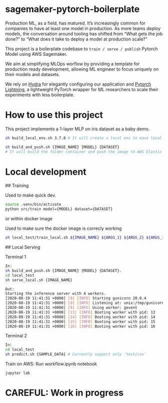 # sagemaker-pytorch-boilerplate

Production ML, as a field, has matured. It’s increasingly common for companies to have at least one model in production. As more teams deploy models, the conversation around tooling has shifted from “What gets the job done?” to “What does it take to deploy a model at production scale?”

This project is a boilerplate codebase to `train / serve / publish` Pytorch Model using AWS Sagemaker.

We aim at simplifying MLOps worflow by providing a template for production ready development, allowing ML engineer to focus uniquely on their models and datasets. 

We rely on [Hydra](https://hydra.cc) for elegantly configuring our application and [Pytorch Lightning](https://pytorch-lightning.readthedocs.io/en/latest/), a lightweight PyTorch wrapper for ML researchers to scale their experiments with less boilerplate.

# How to use this project

This project implements a 1-layer MLP on iris dataset as a baby demo.

```bash
sh build_local_env.sh 3.7.8 # It will create a local env to ease local dev
```

```bash
sh build_and_push.sh {IMAGE_NAME} {MODEL} {DATASET}
# It will build the folder container and push the image to AWS Elastic Container Registry (ECR)
```

# Local development

## Training

Used to make quick dev.

```bash
source .venv/bin/activate
python src/train model={MODEL} dataset={DATASET}
```

or within docker image

Used to make sure the docker image is correcly working

```bash
sh local_test/train_local.sh ${IMAGE_NAME} ${ARGS_1} ${ARGS_2} ${ARGS_3} ...
```

## Local Serving

Terminal 1
```bash 
In:
sh build_and_push.sh {IMAGE_NAME} {MODEL} {DATASET}.
cd local_test
sh serve_local.sh {IMAGE_NAME}
```

``` bash
Out:
Starting the inference server with 4 workers.
[2020-08-19 11:41:31 +0000] [9] [INFO] Starting gunicorn 20.0.4
[2020-08-19 11:41:31 +0000] [9] [INFO] Listening at: unix:/tmp/gunicorn.sock (9)
[2020-08-19 11:41:31 +0000] [9] [INFO] Using worker: gevent
[2020-08-19 11:41:31 +0000] [13] [INFO] Booting worker with pid: 13
[2020-08-19 11:41:31 +0000] [14] [INFO] Booting worker with pid: 14
[2020-08-19 11:41:31 +0000] [15] [INFO] Booting worker with pid: 15
[2020-08-19 11:41:31 +0000] [16] [INFO] Booting worker with pid: 16
```

Terminal 2
```bash 
In:
cd local_test
sh predict.sh {SAMPLE_DATA} # Currently support only 'text/csv'
```


Train on AWS:
Run workflow.ipynb notebook

```
jupyter lab
```

# CAREFUL: Work in progress
